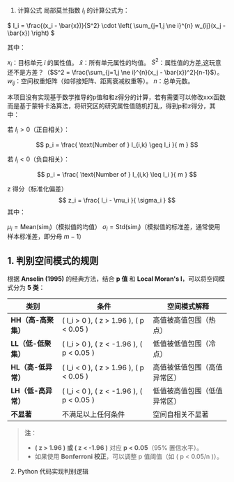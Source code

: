 1. 计算公式
局部莫兰指数 $I_i$ 的计算公式为：

$
I_i = \frac{(x_i - \bar{x})}{S^2} \cdot \left( \sum_{j=1,j \ne i}^{n} w_{ij}(x_j - \bar{x}) \right)
$

其中：

$x_i$：目标单元 $i$ 的属性值。
$\bar{x}$：所有单元属性的均值。
$S^2$：属性值的方差,这玩意还不是方差？（$S^2 = \frac{\sum_{j=1,j \ne i}^{n}(x_j - \bar{x})^2}{n-1}$）。
$w_{ij}$：空间权重矩阵（如邻接矩阵、距离衰减权重等）。
$n$：总单元数。

本项目没有实现基于数学推导的p值和和z得分的计算，若有需要可以修改xxx函数
而是基于蒙特卡洛算法，将研究区的研究属性值随机打乱，得到p和z得分，其中：

若 $I_i > 0$（正自相关）：

$$
  p_i = \frac{ \text{Number of } I_{i,k} \geq I_i }{ m }
  $$

若 $I_i < 0$（负自相关）：

$$
  p_i = \frac{ \text{Number of } I_{i,k} \leq I_i }{ m }
  $$

z 得分（标准化偏差）
$$
z_i = \frac{ I_i - \mu_i }{ \sigma_i }
$$
其中：

$\mu_i = \text{Mean}(\text{sim}_i)$（模拟值的均值）
$\sigma_i = \text{Std}(\text{sim}_i)$（模拟值的标准差，通常使用 样本标准差，即分母 $m-1$）

## **1. 判别空间模式的规则**
根据 **Anselin (1995)** 的经典方法，结合 **p 值** 和 **Local Moran's I**，可以将空间模式分为 **5 类**：

| **类别**               | **条件**                                                                 | **空间模式解释**                     |
|------------------------|--------------------------------------------------------------------------|--------------------------------------|
| **HH（高-高聚集）**    | \( I_i > 0 \), \( z > 1.96 \), \( p < 0.05 \)                           | 高值被高值包围（热点）               |
| **LL（低-低聚集）**    | \( I_i > 0 \), \( z < -1.96 \), \( p < 0.05 \)                          | 低值被低值包围（冷点）               |
| **HL（高-低异常）**    | \( I_i < 0 \), \( z > 1.96 \), \( p < 0.05 \)                           | 高值被低值包围（高值异常区）         |
| **LH（低-高异常）**    | \( I_i < 0 \), \( z < -1.96 \), \( p < 0.05 \)                          | 低值被高值包围（低值异常区）         |
| **不显著**             | 不满足以上任何条件                                                      | 空间自相关不显著                     |

> **注**：  
> - **\( z > 1.96 \) 或 \( z < -1.96 \)** 对应 **p < 0.05**（95% 置信水平）。  
> - 如果使用 **Bonferroni 校正**，可以调整 p 值阈值（如 \( p < 0.05/n \)）。



2. Python 代码实现判别逻辑

